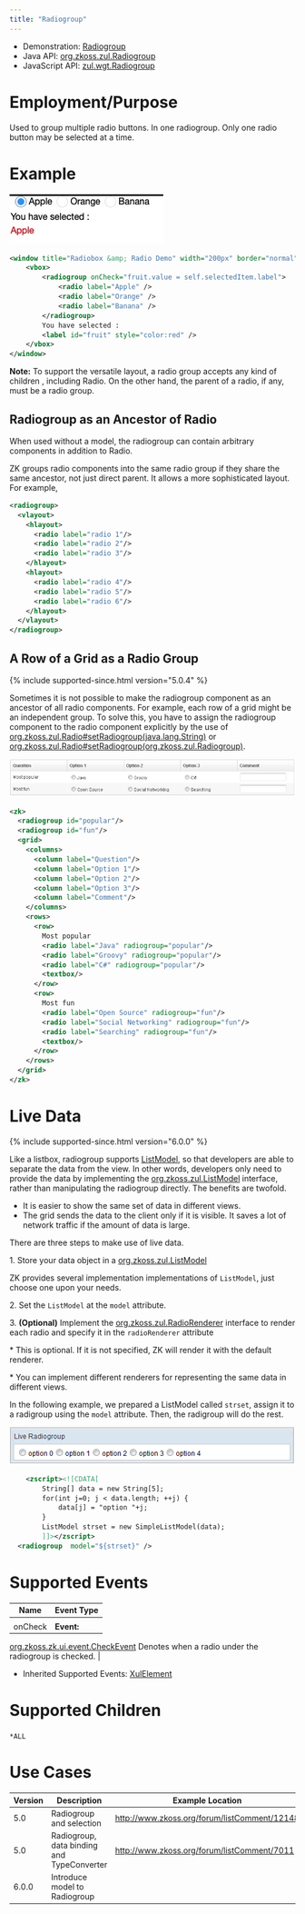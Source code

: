 ```yaml
---
title: "Radiogroup"
---
```



- Demonstration:
  [Radiogroup](http://www.zkoss.org/zkdemo/input/radio_button)
- Java API: [org.zkoss.zul.Radiogroup](https://www.zkoss.org/javadoc/latest/zk/org/zkoss/zul/Radiogroup.html)
- JavaScript API:
  [zul.wgt.Radiogroup](https://www.zkoss.org/javadoc/latest/jsdoc/classes/zul.wgt.Radiogroup.html)


# Employment/Purpose

Used to group multiple radio buttons. In one radiogroup. Only one radio
button may be selected at a time.

# Example

![](/zk_component_ref/images/ZKComRef_radio.png)

```xml
<window title="Radiobox &amp; Radio Demo" width="200px" border="normal">
    <vbox>
        <radiogroup onCheck="fruit.value = self.selectedItem.label">
            <radio label="Apple" />
            <radio label="Orange" />
            <radio label="Banana" />
        </radiogroup>
        You have selected :
        <label id="fruit" style="color:red" />
    </vbox>
</window>
```

**Note:** To support the versatile layout, a radio group accepts any
kind of children , including Radio. On the other hand, the parent of a
radio, if any, must be a radio group.

## Radiogroup as an Ancestor of Radio

When used without a model, the radiogroup can contain arbitrary
components in addition to Radio.

ZK groups radio components into the same radio group if they share the
same ancestor, not just direct parent. It allows a more sophisticated
layout. For example,

```xml
<radiogroup>
  <vlayout>
    <hlayout>
      <radio label="radio 1"/>
      <radio label="radio 2"/>
      <radio label="radio 3"/>
    </hlayout>
    <hlayout>
      <radio label="radio 4"/>
      <radio label="radio 5"/>
      <radio label="radio 6"/>
    </hlayout>
  </vlayout>
</radiogroup>
```

## A Row of a Grid as a Radio Group

{% include supported-since.html version="5.0.4" %}

Sometimes it is not possible to make the radiogroup component as an
ancestor of all radio components. For example, each row of a grid might
be an independent group. To solve this, you have to assign the
radiogroup component to the radio component explicitly by the use of
[org.zkoss.zul.Radio#setRadiogroup(java.lang.String)](https://www.zkoss.org/javadoc/latest/zk/org/zkoss/zul/Radio.html#setRadiogroup(java.lang.String))
or
[org.zkoss.zul.Radio#setRadiogroup(org.zkoss.zul.Radiogroup)](https://www.zkoss.org/javadoc/latest/zk/org/zkoss/zul/Radio.html#setRadiogroup(org.zkoss.zul.Radiogroup)).

![](/zk_component_ref/images/ZKComRef_Radiogroup_Grid.png)

```xml
<zk>
  <radiogroup id="popular"/>
  <radiogroup id="fun"/>
  <grid>
    <columns>
      <column label="Question"/>
      <column label="Option 1"/>
      <column label="Option 2"/>
      <column label="Option 3"/>
      <column label="Comment"/>
    </columns>
    <rows>
      <row>
        Most popular
        <radio label="Java" radiogroup="popular"/>
        <radio label="Groovy" radiogroup="popular"/>
        <radio label="C#" radiogroup="popular"/>
        <textbox/>
      </row>
      <row>
        Most fun
        <radio label="Open Source" radiogroup="fun"/>
        <radio label="Social Networking" radiogroup="fun"/>
        <radio label="Searching" radiogroup="fun"/>
        <textbox/>
      </row>
    </rows>
  </grid>
</zk>
```

# Live Data

{% include supported-since.html version="6.0.0" %}

Like a listbox, radiogroup supports
[ListModel]({{site.baseurl}}/zk_dev_ref/mvc/list_model),
so that developers are able to separate the data from the view. In other
words, developers only need to provide the data by implementing the
[org.zkoss.zul.ListModel](https://www.zkoss.org/javadoc/latest/zk/org/zkoss/zul/ListModel.html) interface,
rather than manipulating the radiogroup directly. The benefits are
twofold.

- It is easier to show the same set of data in different views.
- The grid sends the data to the client only if it is visible. It saves
  a lot of network traffic if the amount of data is large.

There are three steps to make use of live data.

1\. Store your data object in a
[org.zkoss.zul.ListModel](https://www.zkoss.org/javadoc/latest/zk/org/zkoss/zul/ListModel.html)

  
ZK provides several implementation implementations of `ListModel`, just
choose one upon your needs.

2\. Set the `ListModel` at the `model` attribute.

3\. **(Optional)** Implement the
[org.zkoss.zul.RadioRenderer](https://www.zkoss.org/javadoc/latest/zk/org/zkoss/zul/RadioRenderer.html)
interface to render each radio and specify it in the `radioRenderer`
attribute

  
\* This is optional. If it is not specified, ZK will render it with the
default renderer.

\* You can implement different renderers for representing the same data
in different views.

In the following example, we prepared a ListModel called `strset`,
assign it to a radigroup using the `model` attribute. Then, the
radigroup will do the rest.

![](/zk_component_ref/images/Radiogroup.png)

```xml
    <zscript><![CDATA[
        String[] data = new String[5];
        for(int j=0; j < data.length; ++j) {
            data[j] = "option "+j;
        }
        ListModel strset = new SimpleListModel(data);
        ]]></zscript>
  <radiogroup  model="${strset}" />
```

# Supported Events

| Name | Event Type |
|---|---|
|  |  |
| onCheck | **Event:**
[org.zkoss.zk.ui.event.CheckEvent](https://www.zkoss.org/javadoc/latest/zk/org/zkoss/zk/ui/event/CheckEvent.html) Denotes when a radio
under the radiogroup is checked. |

- Inherited Supported Events: [ XulElement]({{site.baseurl}}/zk_component_ref/xulelement#Supported_Events)

# Supported Children

`*ALL`

# Use Cases

| Version | Description                                | Example Location                                                                               |
|---------|--------------------------------------------|------------------------------------------------------------------------------------------------|
| 5.0     | Radiogroup and selection                   | [<http://www.zkoss.org/forum/listComment/12148>](http://www.zkoss.org/forum/listComment/12148) |
| 5.0     | Radiogroup, data binding and TypeConverter | [<http://www.zkoss.org/forum/listComment/7011>](http://www.zkoss.org/forum/listComment/7011)   |
| 6.0.0   | Introduce model to Radiogroup              |                                                                                                |
